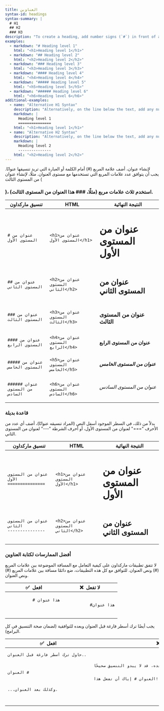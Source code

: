 ```yaml
---
title: العناوين
syntax-id: headings
syntax-summary: |
  # H1
  ## H2
  ### H3
description: "To create a heading, add number signs (`#`) in front of a word or phrase. The number of number signs you use should correspond to the heading level. For example, to create a heading level three (`<h3>`), use three number signs (e.g., `### My Header`)."
examples:
  - markdown: "# Heading level 1"
    html: "<h1>Heading level 1</h1>"
  - markdown: "## Heading level 2"
    html: "<h2>Heading level 2</h2>"
  - markdown: "### Heading level 3"
    html: "<h3>Heading level 3</h3>"
  - markdown: "#### Heading level 4"
    html: "<h4>Heading level 4</h4>"
  - markdown: "##### Heading level 5"
    html: "<h5>Heading level 5</h5>"
  - markdown: "###### Heading level 6"
    html: "<h6>Heading level 6</h6>"
additional-examples:
  - name: "Alternative H1 Syntax"
    description: "Alternatively, on the line below the text, add any number of == characters for heading level 1."
    markdown: |
      Heading level 1
      ===============
    html: "<h1>Heading level 1</h1>"
  - name: "Alternative H2 Syntax"
    description: "Alternatively, on the line below the text, add any number of -- characters for heading level 2."
    markdown: |
      Heading level 2
      ---------------
    html: "<h2>Heading level 2</h2>"
---
```


لإنشاء عنوان، أضف علامة المربع (#) أمام الكلمة أو العبارة التي تريد تنسيقها عنوانًا. يجب أن يتوافق عدد علامات المربع التي تستخدمها مع مستوى العنوان. مثلًا، لإنشاء عنوان من المستوى الثالث (<h3>)، استخدم ثلاث علامات مربع (مثلًا، ### هذا العنوان من المستوى الثالث).

<table class="table table-bordered">
    <thead class="thead-light">
      <tr>
        <th>تنسيق ماركداون</th>
        <th>HTML</th>
        <th>النتيجة النهائية</th>
      </tr>
    </thead>
    <tbody>
      <tr>
        <td>
          <code class="highlighter-rouge"># عنوان من المستوى الأول</code>
        </td>
        <td><code class="highlighter-rouge">&lt;h1&gt;عنوان من المستوى الأول&lt;/h1&gt;</code></td>
        <td>
          <h1 class="no-anchor" data-toc-skip>عنوان من المستوى الأول</h1>
        </td>
      </tr>
      <tr>
        <td><code class="highlighter-rouge">## عنوان من المستوى الثاني</code></td>
        <td><code class="highlighter-rouge">&lt;h2&gt;عنوان من المستوى الثاني&lt;/h2&gt;</code></td>
        <td><h2 class="no-anchor" data-toc-skip>عنوان من المستوى الثاني</h2></td>
      </tr>
      <tr>
        <td><code class="highlighter-rouge">### عنوان من المستوى الثالث</code></td>
        <td><code class="highlighter-rouge">&lt;h3&gt;عنوان من المستوى الثالث&lt;/h3&gt;</code></td>
        <td><h3 class="no-anchor" data-toc-skip>عنوان من المستوى الثالث</h3></td>
      </tr>
      <tr>
        <td><code class="highlighter-rouge">#### عنوان من المستوى الرابع</code></td>
        <td><code class="highlighter-rouge">&lt;h4&gt;عنوان من المستوى الرابع&lt;/h4&gt;</code></td>
        <td><h4 class="no-anchor">عنوان من المستوى الرابع</h4></td>
      </tr>
      <tr>
        <td><code class="highlighter-rouge">##### عنوان من المستوى الخامس</code></td>
        <td><code class="highlighter-rouge">&lt;h5&gt;عنوان من المستوى الخامس&lt;/h5&gt;</code></td>
        <td><h5 class="no-anchor">عنوان من المستوى الخامس</h5></td>
      </tr>
      <tr>
        <td><code class="highlighter-rouge">###### عنوان من المستوى السادس</code></td>
        <td><code class="highlighter-rouge">&lt;h6&gt;عنوان من المستوى السادس&lt;/h6&gt;</code></td>
        <td><h6 class="no-anchor">عنوان من المستوى السادس</h6></td>
      </tr>
    </tbody>
  </table>

### قاعدة بديلة

بدلاً من ذلك، في السطر الموجود أسفل النص (المراد تنسيقه عنوانًا)، أضف أي عدد من الأحرف "===" لعنوان من المستوى الأول، أو أحرف الشرطة "---" لعنوان من المستوى الثاني.

<table class="table table-bordered">
  <thead class="thead-light">
     <tr>
        <th>تنسيق ماركداون</th>
        <th>HTML</th>
        <th>النتيجة النهائية</th>
      </tr>
  </thead>
  <tbody>
    <tr>
      <td><code class="highlighter-rouge">عنوان من المستوى الأول<br/>===============</code></td>
      <td><code class="highlighter-rouge">&lt;h1&gt;عنوان من المستوى الأول&lt;/h1&gt;</code></td>
      <td><h1 class="no-anchor" data-toc-skip>عنوان من المستوى الأول</h1></td>
    </tr>
    <tr>
      <td><code class="highlighter-rouge">عنوان من المستوى الثاني<br/>---------------</code></td>
      <td><code class="highlighter-rouge">&lt;h2&gt;عنوان من المستوى الثاني&lt;/h2&gt;</code></td>
      <td><h2 class="no-anchor" data-toc-skip>عنوان من المستوى الثاني</h2></td>
    </tr>
  </tbody>
</table>

### أفضل الممارسات لكتابة العناوين

لا تتفق تطبيقات ماركداون على كيفية التعامل مع المسافة الموضوعة بين علامات المربع (#) ونص العنوان. للتوافق مع كل هذه التطبيقات، ضع دائمًا مسافة بين علامات المربع (#) ونص العنوان.

<table class="table table-bordered">
  <thead class="thead-light">
    <tr>
      <th>✅&nbsp; افعل</th>
      <th>❌&nbsp; لا تفعل</th>
    </tr>
  </thead>
  <tbody>
    <tr>
      <td>
        <code class="highlighter-rouge">
          # هذا عنوان<br><br>
        </code>
      </td>
      <td>
        <code class="highlighter-rouge">
          #هذا عنوان
        </code>
      </td>
    </tr>
  </tbody>
</table>

يجب أيضًا ترك أسطر فارغة قبل العنوان وبعده للتوافقية (لضمان صحة التنسيق في كل البرامج).

<table class="table table-bordered">
  <thead class="thead-light">
    <tr>
      <th>✅&nbsp; افعل</th>
      <th>❌&nbsp; لا تفعل</th>
    </tr>
  </thead>
  <tbody>
    <tr>
  <td>
  <pre>
حاول ترك أسطر فارغة قبل العنوان.. <br />

العنوان #

...وكذلك بعد العنوان.

</pre>
</td>

<td>
<pre>
دون الأسطر الفارغة قبل العنوان وبعده، قد لا يبدو التنسيق صحيحًا.

العنوان #
إياك أن تفعل هذا!

</pre>
</td>
</tr>
  </tbody>
</table>
